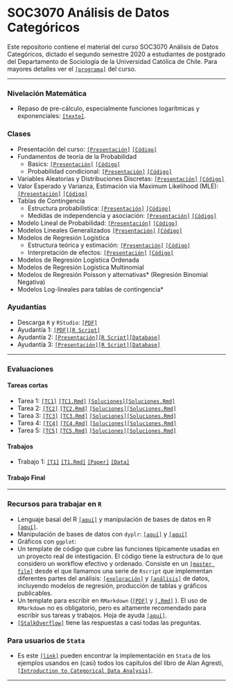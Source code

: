 # SOC3070 Análisis de Datos Categóricos 

Este repositorio contiene el material del curso SOC3070 Análisis de Datos Categóricos, dictado el segundo semestre 2020 a estudiantes de postgrado del Departamento de Sociología de la Universidad Católica de Chile. Para mayores detalles ver el [`[programa]`](files/syllabus_soc3070.pdf) del curso.

---

### Nivelación Matemática

- Repaso de pre-cálculo, especialmente funciones logarítmicas y exponenciales: [`[texto]`](https://www.amazon.com/Thomas-Calculus-Transcendentals-Single-Variable/dp/0321628837/ref=sr_1_3?dchild=1&keywords=thomas+calculus+early+transcendentals&qid=1597175072&s=books&sr=1-3).

### Clases

- Presentación del curso: [`[Presentación]`](https://mebucca.github.io/cda_soc3070/slides/class_0/class_0#1) [`[Código]`](slides/class_0/class_0.Rmd) 
- Fundamentos de teoría de la Probabilidad
  - Basics: [`[Presentación]`](https://mebucca.github.io/cda_soc3070/slides/class_1/class_1#1) [`[Código]`](slides/class_1/class_1.Rmd) 
  - Probabilidad condicional: [`[Presentación]`](https://mebucca.github.io/cda_soc3070/slides/class_2/class_2#1) [`[Código]`](slides/class_2/class_2.Rmd) 
- Variables Aleatorias y Distribuciones Discretas: [`[Presentación]`](https://mebucca.github.io/cda_soc3070/slides/class_3/class_3#1) [`[Código]`](slides/class_3/class_3.Rmd) 
- Valor Esperado y Varianza, Estimación via Maximum Likelihood (MLE): [`[Presentación]`](https://mebucca.github.io/cda_soc3070/slides/class_4/class_4#1) [`[Código]`](slides/class_4/class_4.Rmd) 
- Tablas de Contingencia 
  - Estructura probabilística: [`[Presentación]`](https://mebucca.github.io/cda_soc3070/slides/class_5/class_5#1) [`[Código]`](slides/class_5/class_5.Rmd) 
  - Medidas de independencia y asociación: [`[Presentación]`](https://mebucca.github.io/cda_soc3070/slides/class_6/class_6#1) [`[Código]`](slides/class_6/class_6.Rmd) 
- Modelo Lineal de Probabilidad: [`[Presentación]`](https://mebucca.github.io/cda_soc3070/slides/class_7/class_7#1) [`[Código]`](slides/class_7/class_7.Rmd)  
- Modelos Lineales Generalizados [`[Presentación]`](https://mebucca.github.io/cda_soc3070/slides/class_8/class_8#1) [`[Código]`](slides/class_8/class_8.Rmd)  
- Modelos de Regresión Logística
  - Estructura teórica y estimación: [`[Presentación]`](https://mebucca.github.io/cda_soc3070/slides/class_9/class_9#1) [`[Código]`](slides/class_9/class_9.Rmd)
  - Interpretación de efectos: [`[Presentación]`](https://mebucca.github.io/cda_soc3070/slides/class_10/class_10#1) [`[Código]`](slides/class_10/class_10.Rmd)
- Modelos de Regresión Logística Ordenada
- Modelos de Regresión Logística Multinomial 
- Modelos de Regresión Poisson y alternativas* (Regresión Binomial Negativa)
- Modelos Log-lineales para tablas de contingencia*

### Ayudantías

- Descarga `R` y `RStudio`: [`[PDF]`](ta/Ayudantia_TDR.pdf) 
- Ayudantía 1: [`[PDF]`](ta/Ayudantia_1.pdf)[`[R Script]`](ta/Ayudantia_1.R) 
- Ayudantía 2: [`[Presentación]`](https://mebucca.github.io/cda_soc3070/ta/Ayudantía_2#1)[`[R Script]`](ta/Ayudantía_2.Rmd)[`[Database]`](ta/nsca2018.Rda) 
- Ayudantía 3: [`[Presentación]`](https://mebucca.github.io/cda_soc3070/ta/Ayudantía_3#1)[`[R Script]`](ta/Ayudantía_3.Rmd)[`[Database]`](ta/nsca2018.Rda) 

---

### Evaluaciones 

#### Tareas cortas

- Tarea 1: [`[TC1]`](homework/tc_1.pdf) [`[TC1.Rmd]`](homework/tc_1.Rmd) [`[Soluciones]`](homework/tc_1_answers.pdf)[`[Soluciones.Rmd]`](homework/tc_1_answers.Rmd)
- Tarea 2: [`[TC2]`](homework/tc_2.pdf) [`[TC2.Rmd]`](homework/tc_2.Rmd) [`[Soluciones]`](homework/tc_2_answers.pdf)[`[Soluciones.Rmd]`](homework/tc_2_answers.Rmd)
- Tarea 3: [`[TC3]`](homework/tc_3.pdf) [`[TC3.Rmd]`](homework/tc_3.Rmd) [`[Soluciones]`](homework/tc_3_answers.pdf)[`[Soluciones.Rmd]`](homework/tc_3_answers.Rmd)
- Tarea 4: [`[TC4]`](homework/tc_4.pdf) [`[TC4.Rmd]`](homework/tc_4.Rmd) [`[Soluciones]`](homework/tc_4_answers.pdf)[`[Soluciones.Rmd]`](homework/tc_4_answers.Rmd)
- Tarea 5: [`[TC5]`](homework/tc_5.pdf) [`[TC5.Rmd]`](homework/tc_5.Rmd) [`[Soluciones]`](homework/tc_5_answers.pdf)[`[Soluciones.Rmd]`](homework/tc_5_answers.Rmd)


#### Trabajos

- Trabajo 1: [`[T1]`](homework/t_1/t_1.pdf) [`[T1.Rmd]`](homework/t_1/t_1.Rmd) [`[Paper]`](https://advances.sciencemag.org/content/advances/5/7/eaau1156.full.pdf) [`[Data]`](homework/t_1/data_t_1.csv) 


#### Trabajo Final

---

### Recursos para trabajar en `R`

  - Lenguaje basal del R [`[aquí]`](https://mebucca.github.io/dar_soc4001/slides/class_1/#1) y manipulación de bases de datos en R [`[aquí]`](https://mebucca.github.io/dar_soc4001/slides/class_2/#1).
  - Manipulación de bases de datos con `dyplr`: [`[aquí]`](https://mebucca.github.io/dar_soc4001/slides/class_5/#1) y [`[aquí]`](https://mebucca.github.io/dar_soc4001/slides/class_6/#1)
  - Gráficos con `ggplot`: 
  - Un template de código que cubre las funciones típicamente usadas en un proyecto real de intestigación. El código tiene la estructura de lo que considero un workflow efectivo y ordenado. Consiste en un [`[master file]`](https://github.com/mebucca/Introduction-to-R/blob/master/code/1_masterfile.R) desde el que llamamos una serie de `Rscript` que implementan diferentes partes del análisis: [`[exploración]`](https://github.com/mebucca/Introduction-to-R/blob/master/code/2_exploration.R) y [`[análisis]`](https://github.com/mebucca/Introduction-to-R/blob/master/code/3_analyses.R) de datos, incluyendo modelos de regresión, producción de tablas y gráficos publicables.
  - Un template para escribir en `RMarkdown` ([`[PDF]`](files/template_rmarkdown.pdf) y [`[.Rmd]`](files/template_rmarkdown.Rmd) ). El uso de `RMarkdown` no es obligatorio, pero es altamente recomendado para escribir sus tareas y trabajos. Hoja de ayuda [`[aquí]`](https://rstudio.com/wp-content/uploads/2015/03/rmarkdown-spanish.pdf).
  - [`[StalkOverflow]`](https://stackoverflow.com/) tiene las respuestas a casi todas las preguntas.
 
 
 ### Para usuarios de `Stata`

 - Es este [`[link]`](https://stats.idre.ucla.edu/other/examples/icda/) pueden encontrar la implementación en `Stata` de los ejemplos usandos en (casi) todos los capítulos del libro de Alan Agresti, [`[Introduction to Categorical Data Analysis]`](https://www.amazon.com/Introduction-Categorical-Data-Analysis/dp/0471226181). 

---

